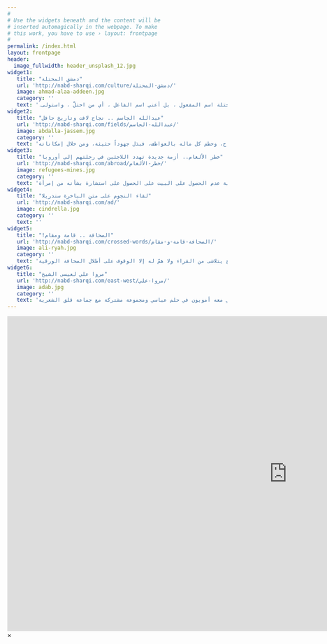 ```yaml
---
#
# Use the widgets beneath and the content will be
# inserted automagically in the webpage. To make
# this work, you have to use › layout: frontpage
#
permalink: /index.html
layout: frontpage
header:
  image_fullwidth: header_unsplash_12.jpg
widget1:
   title: "دمشق المحتلة"
   url: 'http://nabd-sharqi.com/culture/دمشق-المحتلة/'
   image: ahmad-alaa-addeen.jpg
   category: ''
   text: '.لا أعني بكلمة المحتلة اسم المفعول ، بل أعني اسم الفاعل ، أي من احتلَّ ، واستولى'
widget2:
   title: "عبدالله الجاسم .. نجاح لافت وتاريخ حافل"
   url: 'http://nabd-sharqi.com/fields/عبدالله-الجاسم/'
   image: abdalla-jassem.jpg
   category: ''
   text: 'بعيداً عن العوطف التي تقف في كثير من الأحيان حجرة عثرة في طريق النجاح، إلاّ أن المدرب وخبير كرة اليد عبد الله الجاسم كسر الحواجز التي من شأنها أن تحد من عوامل النجاح، وحطم كل ماله بالعواطف، فبذل جهوداً حثيثة، ومن خلال إمكاناته'
widget3:
   title: "خطر الألغام.. أزمة جديدة تهدد اللاجئين في رحلتهم إلى أوروبا"
   url: 'http://nabd-sharqi.com/abroad/خطر-الألغام/'
   image: refugees-mines.jpg
   category: ''
   text: 'رفضت عائلة سورية الحديث مع سيدة لديها شركة لتأجير البيوت لكونها إمرأة، شقراء و تنظر في عيون الرجال، و فضلت العائلة عدم الحصول على البيت على الحصول على استشارة بشأنه من إمرأة'
widget4:
   title: "لقاء النجوم على متن الباخرة سندريلا"
   url: 'http://nabd-sharqi.com/ad/'
   image: cindrella.jpg
   category: ''
   text: ''
widget5:
   title: "!الصحافة .. قامة ومقام"
   url: 'http://nabd-sharqi.com/crossed-words/الصحافة-قامة-و-مقام/'
   image: ali-ryah.jpg
   category: ''
   text: 'اختلط لدينا الصالح بالطالح ، لكن للكتابة في الشأن الرياضي بريقا لا تكاد ترقى إليه الكتابة في مناح حياتية أخرى .. أقول (لا تكاد) مع إيماني المطلق بأن الجمهور الذي يطالع ما يُكتب في الرياضة هو البقية المتبقية من قطاع يتلاشى من القراء ولا همّ له إلا الوقوف على أطلال الصحافة الورقية'
widget6:
   title: "مروا علي لعيسى الشيخ"
   url: 'http://nabd-sharqi.com/east-west/مروا-علي/'
   image: adab.jpg
   category: ''
   text: 'صدر  للشاعر السوري عيسى الشيخ حسن ديوانه الجديد، مرّوا عليّ عن دار نينوى في دمشق، وهو الرابع للشاعر بعد أناشيد مبللة بالحزن يا جبال أوّبي معه أمويون في حلم عباسي ومجموعة مشتركة مع جماعة قلق الشعرية'
---
```


<div id="videoModal" class="reveal-modal large" data-reveal="">
  <div class="flex-video widescreen vimeo" style="display: block;">
    <iframe width="1280" height="720" src="https://www.youtube.com/embed/3b5zCFSmVvU" frameborder="0" allowfullscreen></iframe>
  </div>
  <a class="close-reveal-modal">&#215;</a>
</div>
